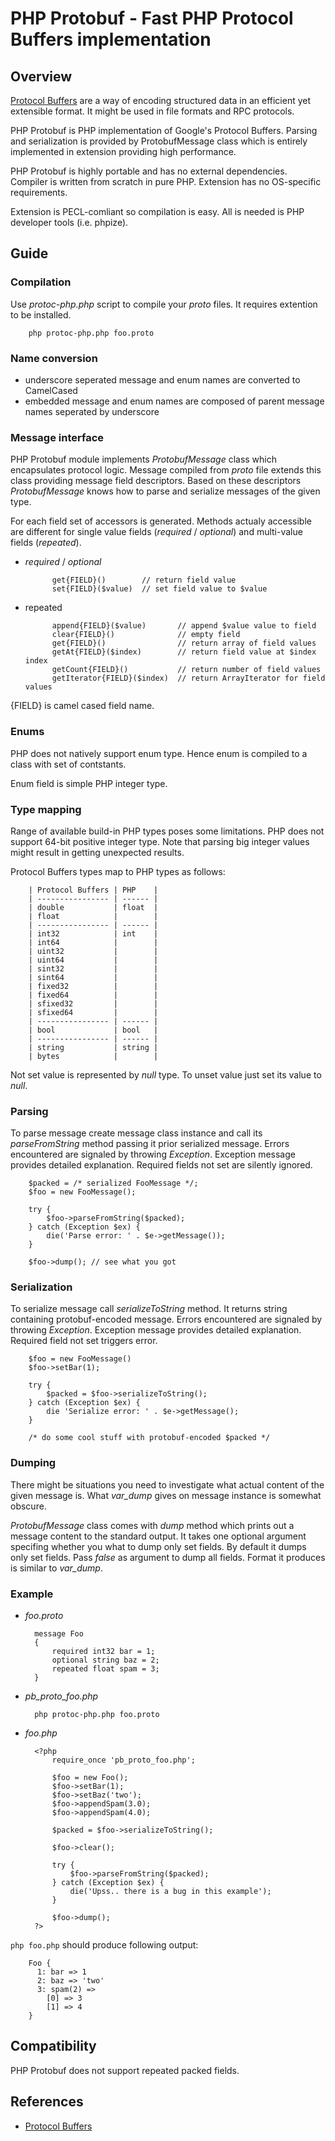 PHP Protobuf - Fast PHP Protocol Buffers implementation
=======================================================

Overview
--------

[Protocol Buffers][1] are a way of encoding structured data in an efficient yet extensible format. It might be used in file formats and RPC protocols.

PHP Protobuf is PHP implementation of Google's Protocol Buffers. Parsing and serialization is provided by ProtobufMessage class which is entirely implemented in extension providing high performance.

PHP Protobuf is highly portable and has no external dependencies. Compiler is written from scratch in pure PHP. Extension has no OS-specific requirements.

Extension is PECL-comliant so compilation is easy. All is needed is PHP developer tools (i.e. phpize).

Guide
-----

### Compilation ###

Use *protoc-php.php* script to compile your *proto* files. It requires extention to be installed.

        php protoc-php.php foo.proto

### Name conversion ###

* underscore seperated message and enum names are converted to CamelCased
* embedded message and enum names are composed of parent message names seperated by underscore

### Message interface ###

PHP Protobuf module implements *ProtobufMessage* class which encapsulates protocol logic. Message compiled from *proto* file extends this class providing message field descriptors. Based on these descriptors *ProtobufMessage* knows how to parse and serialize messages of the given type.

For each field set of accessors is generated. Methods actualy accessible are different for single value fields (*required* / *optional*) and multi-value fields (*repeated*).

* *required* / *optional*

            get{FIELD}()        // return field value
            set{FIELD}($value)  // set field value to $value

* repeated

            append{FIELD}($value)       // append $value value to field
            clear{FIELD}()              // empty field
            get{FIELD}()                // return array of field values
            getAt{FIELD}($index)        // return field value at $index index
            getCount{FIELD}()           // return number of field values
            getIterator{FIELD}($index)  // return ArrayIterator for field values

{FIELD} is camel cased field name.

### Enums ###

PHP does not natively support enum type. Hence enum is compiled to a class with set of contstants.

Enum field is simple PHP integer type.

### Type mapping ###

Range of available build-in PHP types poses some limitations. PHP does not support 64-bit positive integer type. Note that parsing big integer values might result in getting unexpected results.

Protocol Buffers types map to PHP types as follows:

        | Protocol Buffers | PHP    |
        | ---------------- | ------ |
        | double           | float  |
        | float            |        |
        | ---------------- | ------ |
        | int32            | int    |
        | int64            |        |
        | uint32           |        |
        | uint64           |        |
        | sint32           |        |
        | sint64           |        |
        | fixed32          |        |
        | fixed64          |        |
        | sfixed32         |        |
        | sfixed64         |        |
        | ---------------- | ------ |
        | bool             | bool   |
        | ---------------- | ------ |
        | string           | string |
        | bytes            |        |

Not set value is represented by *null* type. To unset value just set its value to *null*.

### Parsing ###

To parse message create message class instance and call its *parseFromString* method passing it prior serialized message. Errors encountered are signaled by throwing *Exception*. Exception message provides detailed explanation. Required fields not set are silently ignored.

        $packed = /* serialized FooMessage */;
        $foo = new FooMessage();

        try {
            $foo->parseFromString($packed);
        } catch (Exception $ex) {
            die('Parse error: ' . $e->getMessage());
        }

        $foo->dump(); // see what you got

### Serialization ###

To serialize message call *serializeToString* method. It returns string containing protobuf-encoded message. Errors encountered are signaled by throwing *Exception*. Exception message provides detailed explanation. Required field not set triggers error.

        $foo = new FooMessage()
        $foo->setBar(1);

        try {
            $packed = $foo->serializeToString();
        } catch (Exception $ex) {
            die 'Serialize error: ' . $e->getMessage();
        }

        /* do some cool stuff with protobuf-encoded $packed */

### Dumping ###

There might be situations you need to investigate what actual content of the given message is. What *var_dump* gives on message instance is somewhat obscure.

*ProtobufMessage* class comes with *dump* method which prints out a message content to the standard output. It takes one optional argument specifing whether you what to dump only set fields. By default it dumps only set fields. Pass *false* as argument to dump all fields. Format it produces is similar to *var_dump*.

### Example ###

* *foo.proto*

        message Foo
        {
            required int32 bar = 1;
            optional string baz = 2;
            repeated float spam = 3;
        }

* *pb_proto_foo.php*

        php protoc-php.php foo.proto

* *foo.php*

        <?php
            require_once 'pb_proto_foo.php';

            $foo = new Foo();
            $foo->setBar(1);
            $foo->setBaz('two');
            $foo->appendSpam(3.0);
            $foo->appendSpam(4.0);

            $packed = $foo->serializeToString();

            $foo->clear();

            try {
                $foo->parseFromString($packed);
            } catch (Exception $ex) {
                die('Upss.. there is a bug in this example');
            }

            $foo->dump();
        ?>

`php foo.php` should produce following output:

        Foo {
          1: bar => 1
          2: baz => 'two'
          3: spam(2) =>
            [0] => 3
            [1] => 4
        }

Compatibility
-------------

PHP Protobuf does not support repeated packed fields.

References
----------

* [Protocol Buffers][1]

[1]: http://code.google.com/p/protobuf/ "Protocol Buffers"
